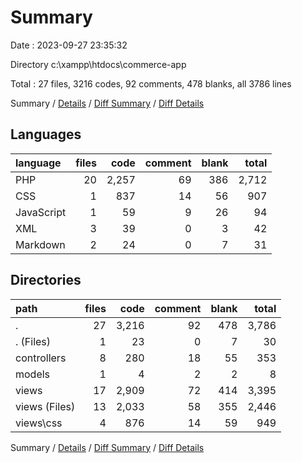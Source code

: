 # Summary

Date : 2023-09-27 23:35:32

Directory c:\\xampp\\htdocs\\commerce-app

Total : 27 files,  3216 codes, 92 comments, 478 blanks, all 3786 lines

Summary / [Details](details.md) / [Diff Summary](diff.md) / [Diff Details](diff-details.md)

## Languages
| language | files | code | comment | blank | total |
| :--- | ---: | ---: | ---: | ---: | ---: |
| PHP | 20 | 2,257 | 69 | 386 | 2,712 |
| CSS | 1 | 837 | 14 | 56 | 907 |
| JavaScript | 1 | 59 | 9 | 26 | 94 |
| XML | 3 | 39 | 0 | 3 | 42 |
| Markdown | 2 | 24 | 0 | 7 | 31 |

## Directories
| path | files | code | comment | blank | total |
| :--- | ---: | ---: | ---: | ---: | ---: |
| . | 27 | 3,216 | 92 | 478 | 3,786 |
| . (Files) | 1 | 23 | 0 | 7 | 30 |
| controllers | 8 | 280 | 18 | 55 | 353 |
| models | 1 | 4 | 2 | 2 | 8 |
| views | 17 | 2,909 | 72 | 414 | 3,395 |
| views (Files) | 13 | 2,033 | 58 | 355 | 2,446 |
| views\\css | 4 | 876 | 14 | 59 | 949 |

Summary / [Details](details.md) / [Diff Summary](diff.md) / [Diff Details](diff-details.md)